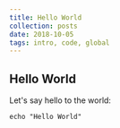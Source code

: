 ```yaml
---
title: Hello World
collection: posts
date: 2018-10-05
tags: intro, code, global
---
```


## Hello World

Let's say hello to the world:

```
echo "Hello World"
```

